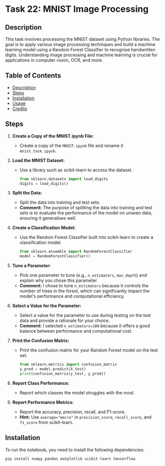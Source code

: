 # Task 22: MNIST Image Processing

## Description
This task involves processing the MNIST dataset using Python 
libraries. The goal is to apply various image processing 
techniques and build a machine learning model using a Random 
Forest Classifier to recognise handwritten digits. Understanding 
image processing and machine learning is crucial for 
applications in computer vision, OCR, and more.

## Table of Contents
- [Description](#description)
- [Steps](#steps)
- [Installation](#installation)
- [Usage](#usage)
- [Credits](#credits)

## Steps
1. **Create a Copy of the MNIST.ipynb File:**
   - Create a copy of the `MNIST.ipynb` file and rename it 
`mnist_task.ipynb`.

2. **Load the MNIST Dataset:**
   - Use a library such as scikit-learn to access the dataset.
     ```python
     from sklearn.datasets import load_digits
     digits = load_digits()
     ```

3. **Split the Data:**
   - Split the data into training and test sets.
   - **Comment:** The purpose of splitting the data into 
training and test sets is to evaluate the performance of the 
model on unseen data, ensuring it generalises well.

4. **Create a Classification Model:**
   - Use the Random Forest Classifier built into scikit-learn to 
create a classification model.
     ```python
     from sklearn.ensemble import RandomForestClassifier
     model = RandomForestClassifier()
     ```

5. **Tune a Parameter:**
   - Pick one parameter to tune (e.g., `n_estimators`, 
`max_depth`) and explain why you chose this parameter.
   - **Comment:** I chose to tune `n_estimators` because it 
controls the number of trees in the forest, which can 
significantly impact the model's performance and computational 
efficiency.

6. **Select a Value for the Parameter:**
   - Select a value for the parameter to use during testing on 
the test data and provide a rationale for your choice.
   - **Comment:** I selected `n_estimators=100` because it 
offers a good balance between performance and computational 
cost.

7. **Print the Confusion Matrix:**
   - Print the confusion matrix for your Random Forest model on 
the test set.
     ```python
     from sklearn.metrics import confusion_matrix
     y_pred = model.predict(X_test)
     print(confusion_matrix(y_test, y_pred))
     ```

8. **Report Class Performance:**
   - Report which classes the model struggles with the most.

9. **Report Performance Metrics:**
   - Report the accuracy, precision, recall, and F1-score.
   - **Hint:** Use `average="macro"` in `precision_score`, 
`recall_score`, and `f1_score` from scikit-learn.

## Installation
To run the notebook, you need to install the following 
dependencies:
```sh
pip install numpy pandas matplotlib scikit-learn tensorflow

